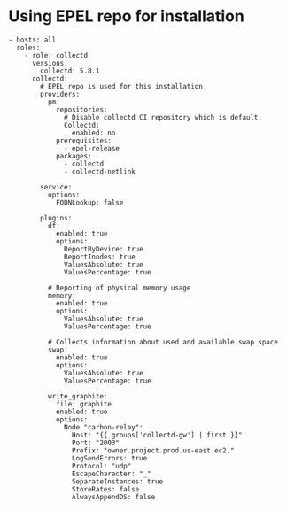 
# Using EPEL repo for installation

    - hosts: all
      roles:
        - role: collectd
          versions:
            collectd: 5.8.1
          collectd:
            # EPEL repo is used for this installation
            providers:
              pm:
                repositories:
                  # Disable collectd CI repository which is default.
                  Collectd:
                    enabled: no
                prerequisites:
                  - epel-release
                packages:
                  - collectd
                  - collectd-netlink

            service:
              options:
                FQDNLookup: false

            plugins:
              df:
                enabled: true
                options:
                  ReportByDevice: true
                  ReportInodes: true
                  ValuesAbsolute: true
                  ValuesPercentage: true

              # Reporting of physical memory usage
              memory:
                enabled: true
                options:
                  ValuesAbsolute: true
                  ValuesPercentage: true

              # Collects information about used and available swap space
              swap:
                enabled: true
                options:
                  ValuesAbsolute: true
                  ValuesPercentage: true

              write_graphite:
                file: graphite
                enabled: true
                options:
                  Node "carbon-relay":
                    Host: "{{ groups['collectd-gw'] | first }}"
                    Port: "2003"
                    Prefix: "owner.project.prod.us-east.ec2."
                    LogSendErrors: true
                    Protocol: "udp"
                    EscapeCharacter: "_"
                    SeparateInstances: true
                    StoreRates: false
                    AlwaysAppendDS: false
